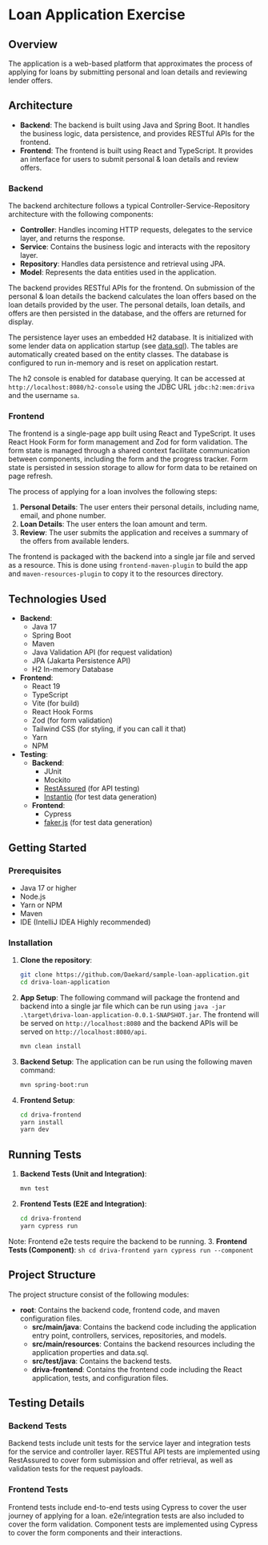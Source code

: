 # Loan Application Exercise

## Overview

The application is a web-based platform that approximates the process of applying for loans by submitting personal and loan details and reviewing lender offers.

## Architecture

- **Backend**: The backend is built using Java and Spring Boot. It handles the business logic, data persistence, and provides RESTful APIs for the frontend.
- **Frontend**: The frontend is built using React and TypeScript. It provides an interface for users to submit personal & loan details and review offers.

### Backend
The backend architecture follows a typical Controller-Service-Repository architecture with the following components:
- **Controller**: Handles incoming HTTP requests, delegates to the service layer, and returns the response.
- **Service**: Contains the business logic and interacts with the repository layer.
- **Repository**: Handles data persistence and retrieval using JPA.
- **Model**: Represents the data entities used in the application.

The backend provides RESTful APIs for the frontend.
On submission of the  personal & loan details the backend calculates the loan offers based on the loan details provided by the user. 
The personal details, loan details, and offers are then persisted in the database, and the offers are returned for display.

The persistence layer uses an embedded H2 database. It is initialized with some lender data on application startup (see [data.sql](src/main/resources/data.sql)).
The tables are automatically created based on the entity classes.
The database is configured to run in-memory and is reset on application restart.

The h2 console is enabled for database querying. It can be accessed at `http://localhost:8080/h2-console` using the JDBC URL `jdbc:h2:mem:driva` and the username `sa`.

### Frontend
The frontend is a single-page app built using React and TypeScript. It uses React Hook Form for form management and Zod for form validation.
The form state is managed through a shared context facilitate communication between components, including the form and the progress tracker.
Form state is persisted in session storage to allow for form data to be retained on page refresh.

The process of applying for a loan involves the following steps:
1. **Personal Details**: The user enters their personal details, including name, email, and phone number.
2. **Loan Details**: The user enters the loan amount and term.
3. **Review**: The user submits the application and receives a summary of the offers from available lenders.

The frontend is packaged with the backend into a single jar file and served as a resource. 
This is done using `frontend-maven-plugin` to build the app and `maven-resources-plugin` to copy it to the resources directory.

## Technologies Used

- **Backend**:
    - Java 17
    - Spring Boot
    - Maven
    - Java Validation API (for request validation)
    - JPA (Jakarta Persistence API)
    - H2 In-memory Database
- **Frontend**:
    - React 19
    - TypeScript
    - Vite (for build)
    - React Hook Forms
    - Zod (for form validation)
    - Tailwind CSS (for styling, if you can call it that)
    - Yarn
    - NPM
- **Testing**:
    - **Backend**:
        - JUnit
        - Mockito
        - [RestAssured](https://rest-assured.io/) (for API testing)
        - [Instantio](https://www.instancio.org/) (for test data generation)
    - **Frontend**:  
       - Cypress
      - [faker.js](https://fakerjs.dev/) (for test data generation)

## Getting Started

### Prerequisites
- Java 17 or higher
- Node.js
- Yarn or NPM
- Maven
- IDE (IntelliJ IDEA Highly recommended)

### Installation

1. **Clone the repository**:
    ```sh
    git clone https://github.com/Daekard/sample-loan-application.git
    cd driva-loan-application
    ```

2. **App Setup**:
The following command will package the frontend and backend into a single jar file which can be run using `java -jar .\target\driva-loan-application-0.0.1-SNAPSHOT.jar`.
The frontend will be served on `http://localhost:8080` and the backend APIs will be served on `http://localhost:8080/api`.
    ```sh
    mvn clean install
    ```
3. **Backend Setup**:
The application can be run using the following maven command:
    ```sh
    mvn spring-boot:run
    ```

3. **Frontend Setup**:
    ```sh
    cd driva-frontend
    yarn install
    yarn dev
    ```

## Running Tests

1. **Backend Tests (Unit and Integration)**:
    ```sh
    mvn test
    ```
2. **Frontend Tests (E2E and Integration)**:
    ```sh
    cd driva-frontend
    yarn cypress run
    ```
Note: Frontend e2e tests require the backend to be running.
3. **Frontend Tests (Component)**:
    ```sh
    cd driva-frontend
    yarn cypress run --component
    ```

## Project Structure

The project structure consist of the following modules:
- **root**: Contains the backend code, frontend code, and maven configuration files.
    - **src/main/java**: Contains the backend code including the application entry point, controllers, services, repositories, and models.
    - **src/main/resources**: Contains the backend resources including the application properties and data.sql.
    - **src/test/java**: Contains the backend tests.
    - **driva-frontend**: Contains the frontend code including the React application, tests, and configuration files.


## Testing Details

### Backend Tests
Backend tests include unit tests for the service layer and integration tests for the service and controller layer.
RESTful API tests are implemented using RestAssured to cover form submission and offer retrieval, as well as validation tests for the request payloads.

### Frontend Tests
Frontend tests include end-to-end tests using Cypress to cover the user journey of applying for a loan.
e2e/integration tests are also included to cover the form validation.
Component tests are implemented using Cypress to cover the form components and their interactions.

